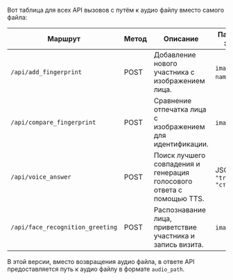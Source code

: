 Вот таблица для всех API вызовов с путём к аудио файлу вместо самого файла:

| **Маршрут**                      | **Метод** | **Описание**                                                          | **Параметры запроса**             | **Ответ**                                                                                                                     |
|----------------------------------|-----------|-----------------------------------------------------------------------|-----------------------------------|-------------------------------------------------------------------------------------------------------------------------------|
| `/api/add_fingerprint`           | POST      | Добавление нового участника с изображением лица.                      | `image` (файл), `name` (строка)   | Успешно: `{"message": "Participant {name} added successfully."}` <br> Ошибка: `{"error": "сообщение об ошибке"}`              |
| `/api/compare_fingerprint`       | POST      | Сравнение отпечатка лица с изображением для идентификации.            | `image` (файл)                    | Найден: `{"message": "Participant {name} recognized."}` <br> Не найден: `{"message": "No match found."}`                      |
| `/api/voice_answer`              | POST      | Поиск лучшего совпадения и генерация голосового ответа с помощью TTS. | JSON `{ "transcript": "строка" }` | Найдено совпадение: `{"audio_path": "path/to/voice_answer.wav"}` <br> Не найдено: `{"message": "No similar question found."}` |
| `/api/face_recognition_greeting` | POST      | Распознавание лица, приветствие участника и запись визита.            | `image` (файл)                    | Успешно: `{"audio_path": "path/to/greeting.wav"}` <br> Не найдено: `{"message": "No matching participant found."}`            |

В этой версии, вместо возвращения аудио файла, в ответе API предоставляется путь к аудио файлу в формате `audio_path`.